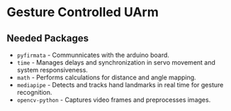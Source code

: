 # Gesture Controlled UArm
## Needed Packages
- `pyfirmata` - Communnicates with the arduino board.
- `time` - Manages delays and synchronization in servo movement and system responsiveness.
- `math` - Performs calculations for distance and angle mapping.
- `mediapipe` - Detects and tracks hand landmarks in real time for gesture recognition.
- `opencv-python` - Captures video frames and preprocesses images.
